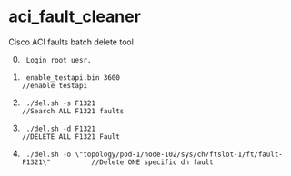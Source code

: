 # aci_fault_cleaner
Cisco ACI faults batch delete tool

0.      Login root uesr.
1.      enable_testapi.bin 3600                                                         //enable testapi
2.      ./del.sh -s F1321                                                               //Search ALL F1321 faults
3.      ./del.sh -d F1321                                                               //DELETE ALL F1321 Fault
4.      ./del.sh -o \"topology/pod-1/node-102/sys/ch/ftslot-1/ft/fault-F1321\"          //Delete ONE specific dn fault
